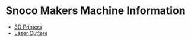 # Snoco Makers Machine Information

* [3D Printers](3DPrinters/index.md)
* [Laser Cutters](LaserCutters/index.md)
